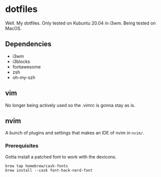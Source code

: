# dotfiles
Well. My dotfiles.
Only tested on Kubuntu 20.04 in i3wm.
Being tested on MacOS.

## Dependencies
- i3wm
- i3blocks
- fontawesome
- zsh
- oh-my-szh

## vim
No longer being actively used so the .vimrc is gonna stay as is.

## nvim
A bunch of plugins and settings that makes an IDE of nvim in `nvim/`.

### Prerequisites
Gotta install a patched font to work with the devicons.
```
brew tap homebrew/cask-fonts
brew install --cask font-hack-nerd-font
````
